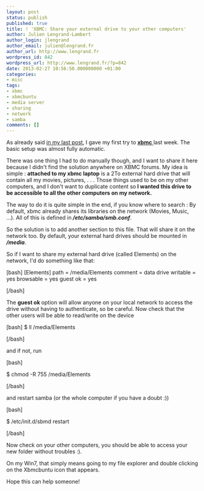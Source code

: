 ```yaml
---
layout: post
status: publish
published: true
title: ! 'XBMC: Share your external drive to your other computers'
author: Julien Lengrand-Lambert
author_login: jlengrand
author_email: julien@lengrand.fr
author_url: http://www.lengrand.fr
wordpress_id: 842
wordpress_url: http://www.lengrand.fr/?p=842
date: 2013-02-27 10:56:50.000000000 +01:00
categories:
- misc
tags:
- xbmc
- xbmcbuntu
- media server
- sharing
- network
- samba
comments: []
---
```

As already said <a title="XBMC won’t leave me ever again" href="http://www.lengrand.fr/2013/02/xbmc-wont-leave-me-ever-again/" target="_blank">in my last post</a>, I gave my first try to <a title="xbmc website" href="http://xbmc.org/" target="_blank"><strong>xbmc</strong> </a>last week. The basic setup was almost fully automatic.

There was one thing I had to do manually though, and I want to share it here because I didn't find the solution anywhere on XBMC forums.
My idea is simple : <strong>attached to my xbmc laptop</strong> is a 2To external hard drive that will contain all my movies, pictures, . . .
Those things used to be on my other computers, and I don't want to duplicate content so<strong> I wanted this drive to be accessible to all the other computers on my network.</strong>

The way to do it is quite simple in the end, if you know where to search :
By default, xbmc already shares its libraries on the network (Movies, Music, ...). All of this is defined in<strong><em> /etc/samba/smb.conf</em></strong>.

So the solution is to add another section to this file. That will share it on the network too.
By default, your external hard drives should be mounted in <strong><em>/media</em></strong>.

So if I want to share my external hard drive (called Elements) on the network, I'd do something like that:

[bash]
[Elements]
path = /media/Elements
comment = data drive
writable = yes
browsable = yes
guest ok = yes

[/bash]

The <strong>guest ok </strong>option will allow anyone on your local network to access the drive without having to authenticate, so be careful.
Now check that the other users will be able to read/write on the device

[bash]
$ ll /media/Elements

[/bash]

and if not, run

[bash]

$ chmod -R 755 /media/Elements

[/bash]

and restart samba (or the whole computer if you have a doubt :))

[bash]

$ /etc/init.d/sbmd restart

[/bash]

Now check on your other computers, you should be able to access your new folder without troubles :).

On my Win7, that simply means going to my file explorer and double clicking on the Xbmcbuntu icon that appears.

Hope this can help someone!
